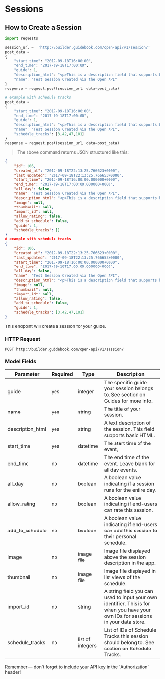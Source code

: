 # Sessions

## How to Create a Session


```python
import requests

session_url =  'http://builder.guidebook.com/open-api/v1/session/'
post_data =
{
	"start_time": "2017-09-18T16:00:00",
	"end_time": "2017-09-18T17:00:00",
	"guide": 1,
	"description_html": "<p>This is a description field that supports basic HTML</p>",
	"name": "Test Session Created via the Open API"
}
response = request.post(session_url, data=post_data)

# example with schedule tracks
post_data =
{
	"start_time": "2017-09-18T16:00:00",
	"end_time": "2017-09-18T17:00:00",
	"guide": 1,
	"description_html": "<p>This is a description field that supports basic HTML</p>",
	"name": "Test Session Created via the Open API",
	"schedule_tracks": [3,42,47,101]
}
response = request.post(session_url, data=post_data)

```

> The above command returns JSON structured like this:

```json
{
	"id": 106,
	"created_at": "2017-09-18T22:13:25.766623+0000",
	"last_updated": "2017-09-18T22:13:25.766653+0000",
	"start_time": "2017-09-18T16:00:00.000000+0000",
	"end_time": "2017-09-18T17:00:00.000000+0000",
	"all_day": false,
	"name": "Test Session Created via the Open API",
	"description_html": "<p>This is a description field that supports basic HTML</p>",
	"image": null,
	"thumbnail": null,
	"import_id": null,
	"allow_rating": false,
	"add_to_schedule": false,
	"guide": 1,
	"schedule_tracks": []
}
# example with schedule tracks
{
	"id": 106,
	"created_at": "2017-09-18T22:13:25.766623+0000",
	"last_updated": "2017-09-18T22:13:25.766653+0000",
	"start_time": "2017-09-18T16:00:00.000000+0000",
	"end_time": "2017-09-18T17:00:00.000000+0000",
	"all_day": false,
	"name": "Test Session Created via the Open API",
	"description_html": "<p>This is a description field that supports basic HTML</p>",
	"image": null,
	"thumbnail": null,
	"import_id": null,
	"allow_rating": false,
	"add_to_schedule": false,
	"guide": 1,
	"schedule_tracks": [3,42,47,101]
}
```


This endpoint will create a session for your guide.

### HTTP Request

`POST http://builder.guidebook.com/open-api/v1/session/`

### Model Fields

Parameter       | Required  | Type    | Description
---------       | --------  | ------- | -----------
guide           | yes | integer  | The specific guide your session belongs to.  See section on Guides for more info.
name            | yes | string   | The title of your session.
description_html| yes | string   | A text description of the session. This field supports basic HTML.
start_time      | yes | datetime | The start time of the event,
end_time        | no  | datetime | The end time of the event.  Leave blank for all day events.
all_day         | no  | boolean  | A boolean value indicating if a session runs for the entire day.
allow_rating    | no  | boolean  | A boolean value indicating if end-users can rate this session.
add_to_schedule | no  | boolean  | A boolean value indicating if end-users can add this session to their personal schedule.
image           | no  | image file | Image file displayed above the session description in the app.
thumbnail       | no  | image file | Image file displayed in list views of the schedule.
import_id       | no  | string     | A string field you can used to input your own identifier.  This is for when you have your own IDs for sessions in your data store.
schedule_tracks | no  | list of integers | List of IDs of Schedule Tracks this session should belong to.  See section on Schedule Tracks.


<aside class="success">
Remember — don't forget to include your API key in the `Authorization` header!
</aside>
